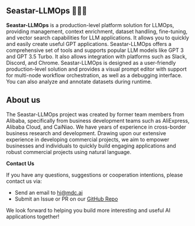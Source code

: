 ## Seastar-LLMOps 🚀🚀🚀

**Seastar-LLMOps** is a production-level platform solution for LLMOps, providing management, context enrichment, dataset handling, fine-tuning, and vector search capabilities for LLM applications. 
It allows you to quickly and easily create useful GPT applications. 
Seastar-LLMOps offers a comprehensive set of tools and supports popular LLM models like GPT 3 and GPT 3.5 Turbo. It also allows integration with platforms such as Slack, Discord, and Chrome. 
Seastar-LLMOps is designed as a user-friendly production-level solution and provides a visual prompt editor with support for multi-node workflow orchestration, as well as a debugging interface. You can also analyze and annotate datasets during runtime.


## About us
The Seastar-LLMOps project was created by former team members from Alibaba, specifically from business development teams such as AliExpress, Alibaba Cloud, and CaiNiao. We have years of experience in cross-border business research and development.
Drawing upon our extensive experience in developing commercial projects, we aim to empower businesses and individuals to quickly build engaging applications and robust commercial projects using natural language.

**Contact Us**

If you have any questions, suggestions or cooperation intentions, please contact us via:

- Send an email to [hi@mdc.ai](mailto:hi@mdc.ai)
- Submit an Issue or PR on our [GitHub Repo](https://github.com/Seastar-LLMOps)

We look forward to helping you build more interesting and useful AI applications together!

